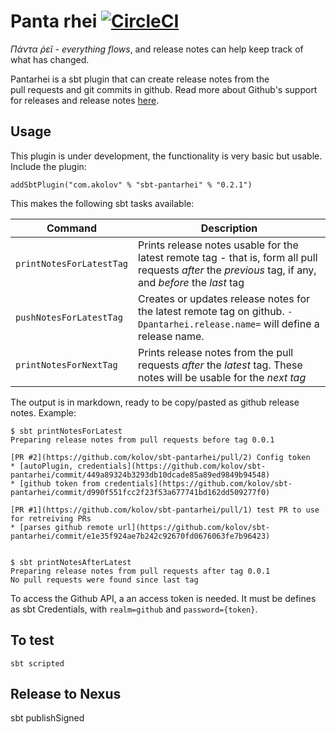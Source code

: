 # Panta rhei [![CircleCI](https://circleci.com/gh/kolov/sbt-pantarhei/tree/master.svg?style=svg)](https://circleci.com/gh/kolov/sbt-pantarhei/tree/master)

_*Πάντα ῥεῖ*_ - _everything flows_, and release notes can help keep track of what has changed.

Pantarhei is a sbt plugin that can create release notes from the  
pull requests and git commits in github. Read more about Github's support for 
releases and release notes [here](https://github.com/blog/1547-release-your-software).

## Usage

This plugin is under development, the functionality is very basic but usable. Include the plugin:

    addSbtPlugin("com.akolov" % "sbt-pantarhei" % "0.2.1")

This makes the following sbt tasks available:


| Command                   |     Description          |
| --------------------------|-------------|
| `printNotesForLatestTag`     | Prints release notes usable for the latest remote  tag - that is, form all pull requests _after_ the _previous_ tag, if any,  and _before_ the _last_ tag       |
| `pushNotesForLatestTag`     | Creates or updates release notes for the latest remote  tag on github.  `-Dpantarhei.release.name=` will define a release name.   |
| `printNotesForNextTag`   | Prints release notes from the pull requests _after_ the _latest_  tag. These notes will be usable for the _next tag_        |


The output is in markdown, ready to be copy/pasted as github release notes. Example:

```
$ sbt printNotesForLatest
Preparing release notes from pull requests before tag 0.0.1

[PR #2](https://github.com/kolov/sbt-pantarhei/pull/2) Config token
* [autoPlugin, credentials](https://github.com/kolov/sbt-pantarhei/commit/449a89324b3293db10dcade85a89ed9849b94548)
* [github token from credentials](https://github.com/kolov/sbt-pantarhei/commit/d990f551fcc2f23f53a677741bd162dd509277f0)

[PR #1](https://github.com/kolov/sbt-pantarhei/pull/1) test PR to use for retreiving PRs
* [parses github remote url](https://github.com/kolov/sbt-pantarhei/commit/e1e35f924ae7b242c92670fd0676063fe7b96423)


$ sbt printNotesAfterLatest 
Preparing release notes from pull requests after tag 0.0.1
No pull requests were found since last tag
```

To access the Github API, a an access token is needed. It must be defines as sbt Credentials, with `realm=github` and
`password={token}`.
 
## To test

    sbt scripted
    
## Release to Nexus

   sbt publishSigned
    

